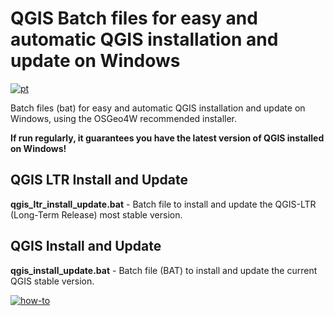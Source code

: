 # QGIS Batch files for easy and automatic QGIS installation and update on Windows
[![pt](https://img.shields.io/badge/lang-pt-green.svg)](README.md)

Batch files (bat) for easy and automatic QGIS installation and update on Windows, using the OSGeo4W recommended installer.

**If run regularly, it guarantees you have the latest version of QGIS installed on Windows!**

## QGIS LTR Install and Update
**qgis_ltr_install_update.bat** - Batch file to install and update the QGIS-LTR (Long-Term Release) most stable version.

## QGIS Install and Update
**qgis_install_update.bat** - Batch file (BAT) to install and update the current QGIS stable version.

[![how-to](https://img.shields.io/badge/how--to-use-blue.svg)](STEPS.en.md)
